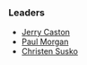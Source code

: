 ### Leaders
* [Jerry Caston](mailto:jerry.caston@owasp.org)
* [Paul Morgan](mailto:paul.morgan@owasp.org)
* [Christen Susko](mailto:christen.susko@owasp.org)
